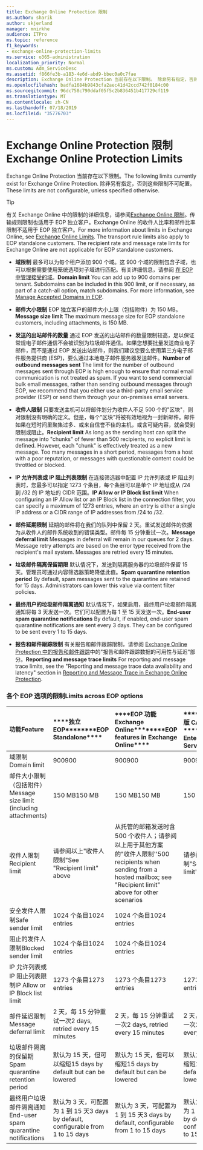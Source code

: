 ```yaml
---
title: Exchange Online Protection 限制
ms.author: sharik
author: skjerland
manager: mnirkhe
audience: ITPro
ms.topic: reference
f1_keywords:
- exchange-online-protection-limits
ms.service: o365-administration
localization_priority: Normal
ms.custom: Adm_ServiceDesc
ms.assetid: f866fe3b-a183-4e6d-abd9-bbec0a0c7fae
description: Exchange Online Protection 当前存在以下限制。 除非另有指定，否则这些限制不可配置。
ms.openlocfilehash: badfa1684b9843cfa2aec41d42ccd742f0184c00
ms.sourcegitcommit: 96dc758c790ddaf05f5c2b836451b417729cf119
ms.translationtype: MT
ms.contentlocale: zh-CN
ms.lasthandoff: 07/18/2019
ms.locfileid: "35776703"
---
```

# <a name="exchange-online-protection-limits"></a><span data-ttu-id="3529e-104">Exchange Online Protection 限制</span><span class="sxs-lookup"><span data-stu-id="3529e-104">Exchange Online Protection Limits</span></span>

<span data-ttu-id="3529e-105">Exchange Online Protection 当前存在以下限制。</span><span class="sxs-lookup"><span data-stu-id="3529e-105">The following limits currently exist for Exchange Online Protection.</span></span> <span data-ttu-id="3529e-106">除非另有指定，否则这些限制不可配置。</span><span class="sxs-lookup"><span data-stu-id="3529e-106">These limits are not configurable, unless specified otherwise.</span></span> 
  
> [!TIP]
> <span data-ttu-id="3529e-p103">有关 Exchange Online 中的限制的详细信息，请参阅[Exchange Online 限制](../exchange-online-service-description/exchange-online-limits.md)。传输规则限制也适用于 EOP 独立客户。Exchange Online 的收件人比率和邮件比率限制不适用于 EOP 独立客户。</span><span class="sxs-lookup"><span data-stu-id="3529e-p103">For more information about limits in Exchange Online, see [Exchange Online Limits](../exchange-online-service-description/exchange-online-limits.md). The transport rule limits also apply to EOP standalone customers. The recipient rate and message rate limits for Exchange Online are not applicable for EOP standalone customers.</span></span> 
  
- <span data-ttu-id="3529e-p104">**域限制** 最多可以为每个租户添加 900 个域。这 900 个域的限制包含子域，也可以根据需要使用笼统选项对子域进行匹配。有关详细信息，请参阅 [在 EOP 中管理接受的域](https://go.microsoft.com/fwlink/p/?LinkId=282239)。</span><span class="sxs-lookup"><span data-stu-id="3529e-p104">**Domain limit** You can add up to 900 domains per tenant. Subdomains can be included in this 900 limit, or if necessary, as part of a catch-all option, match subdomains. For more information, see [Manage Accepted Domains in EOP](https://go.microsoft.com/fwlink/p/?LinkId=282239).</span></span>
    
- <span data-ttu-id="3529e-113">**邮件大小限制** EOP 独立客户的邮件大小上限（包括附件）为 150 MB。</span><span class="sxs-lookup"><span data-stu-id="3529e-113">**Message size limit** The maximum message size for EOP standalone customers, including attachments, is 150 MB.</span></span> 
    
- <span data-ttu-id="3529e-p105">**发送的出站邮件的数量** 通过 EOP 发送的出站邮件的数量限制较高，足以保证常规电子邮件通信不会被识别为垃圾邮件通信。如果您想要批量发送商业电子邮件，而不是通过 EOP 发送出站邮件，则我们建议您要么使用第三方电子邮件服务提供商 (ESP)，要么通过本地电子邮件服务器发送邮件。</span><span class="sxs-lookup"><span data-stu-id="3529e-p105">**Number of outbound messages sent** The limit for the number of outbound messages sent through EOP is high enough to ensure that normal email communication is not treated as spam. If you want to send commercial bulk email messages, rather than sending outbound messages through EOP, we recommend that you either use a third-party email service provider (ESP) or send them through your on-premises email servers.</span></span> 
    
- <span data-ttu-id="3529e-p106">**收件人限制** 只要发送主机可以将邮件划分为收件人不足 500 个的"区块"，则对限制没有明确的定义。但是，每个"区块"将被有效地视为一封新邮件。邮件如果在短时间里聚集过多、或来自信誉不佳的主机，或含可疑内容，就会受到限制或阻止。</span><span class="sxs-lookup"><span data-stu-id="3529e-p106">**Recipient limit** As long as the sending host can split the message into "chunks" of fewer than 500 recipients, no explicit limit is defined. However, each "chunk" is effectively treated as a new message. Too many messages in a short period, messages from a host with a poor reputation, or messages with questionable content could be throttled or blocked.</span></span> 
    
- <span data-ttu-id="3529e-119">**IP 允许列表或 IP 阻止列表限制** 在连接筛选器中配置 IP 允许列表或 IP 阻止列表时，您最多可以指定 1273 个条目，每个条目可以是单个 IP 地址或从 /24 到 /32 的 IP 地址的 CIDR 范围。</span><span class="sxs-lookup"><span data-stu-id="3529e-119">**IP Allow or IP Block list limit** When configuring an IP Allow list or an IP Block list in the connection filter, you can specify a maximum of 1273 entries, where an entry is either a single IP address or a CIDR range of IP addresses from /24 to /32.</span></span> 
    
- <span data-ttu-id="3529e-p107">**邮件延期限制** 延期的邮件将在我们的队列中保留 2 天。重试发送邮件的依据为从收件人的邮件系统收到的错误类型。邮件每 15 分钟重试一次。</span><span class="sxs-lookup"><span data-stu-id="3529e-p107">**Message deferral limit** Messages in deferral will remain in our queues for 2 days. Message retry attempts are based on the error type received from the recipient's mail system. Messages are retried every 15 minutes.</span></span> 
    
- <span data-ttu-id="3529e-p108">**垃圾邮件隔离保留期限** 默认情况下，发送到隔离服务器的垃圾邮件保留 15 天。管理员可通过内容筛选器策略降低此值。</span><span class="sxs-lookup"><span data-stu-id="3529e-p108">**Spam quarantine retention period** By default, spam messages sent to the quarantine are retained for 15 days. Administrators can lower this value via content filter policies.</span></span> 
    
- <span data-ttu-id="3529e-p109">**最终用户的垃圾邮件隔离通知** 默认情况下，如果启用，最终用户垃圾邮件隔离通知将每 3 天发送一次。它们可以配置为每 1 至 15 天发送一次。</span><span class="sxs-lookup"><span data-stu-id="3529e-p109">**End-user spam quarantine notifications** By default, if enabled, end-user spam quarantine notifications are sent every 3 days. They can be configured to be sent every 1 to 15 days.</span></span> 
    
- <span data-ttu-id="3529e-127">**报告和邮件跟踪限制** 有关报告和邮件跟踪限制，请参阅 [Exchange Online Protection 中的报告和邮件跟踪](https://go.microsoft.com/fwlink/?LinkId=394248)中的"报告和邮件跟踪数据的可用性与延迟"部分。</span><span class="sxs-lookup"><span data-stu-id="3529e-127">**Reporting and message trace limits** For reporting and message trace limits, see the "Reporting and message trace data availability and latency" section in [Reporting and Message Trace in Exchange Online Protection](https://go.microsoft.com/fwlink/?LinkId=394248).</span></span>
    
### <a name="limits-across-eop-options"></a><span data-ttu-id="3529e-128">各个 EOP 选项的限制</span><span class="sxs-lookup"><span data-stu-id="3529e-128">Limits across EOP options</span></span>

|<span data-ttu-id="3529e-129">**功能**</span><span class="sxs-lookup"><span data-stu-id="3529e-129">**Feature**</span></span>|<span data-ttu-id="3529e-130">\*\*\*\*独立 EOP\*\*\*\*</span><span class="sxs-lookup"><span data-stu-id="3529e-130">\*\*\*\*EOP Standalone\*\*\*\*</span></span>|<span data-ttu-id="3529e-131">\*\*\*\*EOP 功能Exchange Online\*\*\*\*</span><span class="sxs-lookup"><span data-stu-id="3529e-131">\*\*\*\*EOP features in Exchange Online\*\*\*\*</span></span>|<span data-ttu-id="3529e-132">\*\*\*\*Exchange 企业版 CAL 带服务\*\*\*\*</span><span class="sxs-lookup"><span data-stu-id="3529e-132">\*\*\*\*Exchange Enterprise CAL with Services\*\*\*\*</span></span>|
|:-----|:-----|:-----|:-----|
|<span data-ttu-id="3529e-133">域限制</span><span class="sxs-lookup"><span data-stu-id="3529e-133">Domain limit</span></span>  <br/> |<span data-ttu-id="3529e-134">900</span><span class="sxs-lookup"><span data-stu-id="3529e-134">900</span></span>  <br/> |<span data-ttu-id="3529e-135">900</span><span class="sxs-lookup"><span data-stu-id="3529e-135">900</span></span>  <br/> |<span data-ttu-id="3529e-136">900</span><span class="sxs-lookup"><span data-stu-id="3529e-136">900</span></span>  <br/> |
|<span data-ttu-id="3529e-137">邮件大小限制（包括附件）</span><span class="sxs-lookup"><span data-stu-id="3529e-137">Message size limit (including attachments)</span></span>  <br/> |<span data-ttu-id="3529e-138">150 MB</span><span class="sxs-lookup"><span data-stu-id="3529e-138">150 MB</span></span>  <br/> |<span data-ttu-id="3529e-139">150 MB</span><span class="sxs-lookup"><span data-stu-id="3529e-139">150 MB</span></span>  <br/> |<span data-ttu-id="3529e-140">150 MB</span><span class="sxs-lookup"><span data-stu-id="3529e-140">150 MB</span></span>  <br/> |
|<span data-ttu-id="3529e-141">收件人限制</span><span class="sxs-lookup"><span data-stu-id="3529e-141">Recipient limit</span></span>  <br/> |<span data-ttu-id="3529e-142">请参阅以上"收件人限制"</span><span class="sxs-lookup"><span data-stu-id="3529e-142">See "Recipient limit" above</span></span>  <br/> |<span data-ttu-id="3529e-143">从托管的邮箱发送时含 500 个收件人；请参阅以上用于其他方案的"收件人限制''</span><span class="sxs-lookup"><span data-stu-id="3529e-143">500 recipients when sending from a hosted mailbox; see "Recipient limit" above for other scenarios</span></span>  <br/> |<span data-ttu-id="3529e-144">请参阅以上"收件人限制"</span><span class="sxs-lookup"><span data-stu-id="3529e-144">See "Recipient limit" above</span></span>  <br/> |
|<span data-ttu-id="3529e-145">安全发件人限制</span><span class="sxs-lookup"><span data-stu-id="3529e-145">Safe sender limit</span></span>  <br/> |<span data-ttu-id="3529e-146">1024 个条目</span><span class="sxs-lookup"><span data-stu-id="3529e-146">1024 entries</span></span>  <br/> |<span data-ttu-id="3529e-147">1024 个条目</span><span class="sxs-lookup"><span data-stu-id="3529e-147">1024 entries</span></span>  <br/> ||
|<span data-ttu-id="3529e-148">阻止的发件人限制</span><span class="sxs-lookup"><span data-stu-id="3529e-148">Blocked sender limit</span></span>  <br/> |<span data-ttu-id="3529e-149">1024 个条目</span><span class="sxs-lookup"><span data-stu-id="3529e-149">1024 entries</span></span>  <br/> |<span data-ttu-id="3529e-150">1024 个条目</span><span class="sxs-lookup"><span data-stu-id="3529e-150">1024 entries</span></span>  <br/> ||
|<span data-ttu-id="3529e-151">IP 允许列表或 IP 阻止列表限制</span><span class="sxs-lookup"><span data-stu-id="3529e-151">IP Allow or IP Block list limit</span></span>  <br/> |<span data-ttu-id="3529e-152">1273 个条目</span><span class="sxs-lookup"><span data-stu-id="3529e-152">1273 entries</span></span>  <br/> |<span data-ttu-id="3529e-153">1273 个条目</span><span class="sxs-lookup"><span data-stu-id="3529e-153">1273 entries</span></span>  <br/> |<span data-ttu-id="3529e-154">1273 个条目</span><span class="sxs-lookup"><span data-stu-id="3529e-154">1273 entries</span></span>  <br/> |
|<span data-ttu-id="3529e-155">邮件延迟限制</span><span class="sxs-lookup"><span data-stu-id="3529e-155">Message deferral limit</span></span>  <br/> |<span data-ttu-id="3529e-156">2 天，每 15 分钟重试一次</span><span class="sxs-lookup"><span data-stu-id="3529e-156">2 days, retried every 15 minutes</span></span>  <br/> |<span data-ttu-id="3529e-157">2 天，每 15 分钟重试一次</span><span class="sxs-lookup"><span data-stu-id="3529e-157">2 days, retried every 15 minutes</span></span>  <br/> |<span data-ttu-id="3529e-158">2 天，每 15 分钟重试一次</span><span class="sxs-lookup"><span data-stu-id="3529e-158">2 days, retried every 15 minutes</span></span>  <br/> |
|<span data-ttu-id="3529e-159">垃圾邮件隔离的保留期</span><span class="sxs-lookup"><span data-stu-id="3529e-159">Spam quarantine retention period</span></span>  <br/> |<span data-ttu-id="3529e-160">默认为 15 天，但可以缩短</span><span class="sxs-lookup"><span data-stu-id="3529e-160">15 days by default but can be lowered</span></span>  <br/> |<span data-ttu-id="3529e-161">默认为 15 天，但可以缩短</span><span class="sxs-lookup"><span data-stu-id="3529e-161">15 days by default but can be lowered</span></span>  <br/> |<span data-ttu-id="3529e-162">默认为 15 天，但可以缩短</span><span class="sxs-lookup"><span data-stu-id="3529e-162">15 days by default but can be lowered</span></span>  <br/> |
|<span data-ttu-id="3529e-163">最终用户垃圾邮件隔离通知</span><span class="sxs-lookup"><span data-stu-id="3529e-163">End-user spam quarantine notifications</span></span>  <br/> |<span data-ttu-id="3529e-164">默认为 3 天，可配置为 1 到 15 天</span><span class="sxs-lookup"><span data-stu-id="3529e-164">3 days by default, configurable from 1 to 15 days</span></span>  <br/> |<span data-ttu-id="3529e-165">默认为 3 天，可配置为 1 到 15 天</span><span class="sxs-lookup"><span data-stu-id="3529e-165">3 days by default, configurable from 1 to 15 days</span></span>  <br/> |<span data-ttu-id="3529e-166">默认为 3 天，可配置为 1 到 15 天</span><span class="sxs-lookup"><span data-stu-id="3529e-166">3 days by default, configurable from 1 to 15 days</span></span>  <br/> |
   

